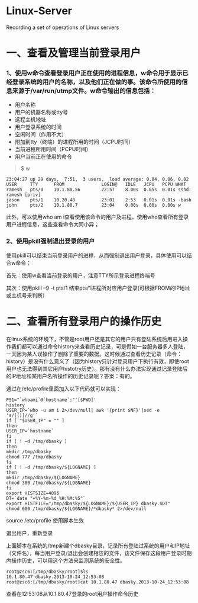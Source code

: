 # Linux-Server
Recording a set of operations of Linux servers
# 一、查看及管理当前登录用户

### 1、使用w命令查看登录用户正在使用的进程信息，w命令用于显示已经登录系统的用户的名称，以及他们正在做的事。该命令所使用的信息来源于/var/run/utmp文件。w命令输出的信息包括：

- 用户名称
- 用户的机器名称或tty号
- 远程主机地址
- 用户登录系统的时间
- 空闲时间（作用不大）
- 附加到tty（终端）的进程所用的时间（JCPU时间）
- 当前进程所用时间（PCPU时间）
- 用户当前正在使用的命令

> $ w

```
23:04:27 up 29 days,  7:51,  3 users,  load average: 0.04, 0.06, 0.02
USER     TTY      FROM              LOGIN@   IDLE   JCPU   PCPU WHAT
ramesh   pts/0    10.1.80.56        22:57    8.00s  0.05s  0.01s sshd: ramesh [priv]
jason    pts/1    10.20.48          23:01    2:53   0.01s  0.01s -bash
john     pts/2    10.1.80.7         23:04    0.00s  0.00s  0.00s w
```

此外，可以使用who am i查看使用该命令的用户及进程，使用who查看所有登录用户进程信息，这些查看命令大同小异；

### 2、使用pkill强制退出登录的用户

使用pkill可以结束当前登录用户的进程，从而强制退出用户登录，具体使用可以结合w命令；

首先：使用w查看当前登录的用户，注意TTY所示登录进程终端号

其次：使用pkill –9 -t pts/1 结束pts/1进程所对应用户登录(可根据FROM的IP地址或主机号来判断）

# 二、查看所有登录用户的操作历史

在linux系统的环境下，不管是root用户还是其它的用户只有登陆系统后用进入操作我们都可以通过命令history来查看历史记录，可是假如一台服务器多人登陆，一天因为某人误操作了删除了重要的数据。这时候通过查看历史记录（命令：history）是没有什么意义了（因为history只针对登录用户下执行有效，即使root用户也无法得到其它用户histotry历史）。那有没有什么办法实现通过记录登陆后的IP地址和某用户名所操作的历史记录呢？答案：有的。

通过在/etc/profile里面加入以下代码就可以实现：

```
PS1="`whoami`@`hostname`:"'[$PWD]'
history
USER_IP=`who -u am i 2>/dev/null| awk '{print $NF}'|sed -e 's/[()]//g'`
if [ "$USER_IP" = "" ]
then
USER_IP=`hostname`
fi
if [ ! -d /tmp/dbasky ]
then
mkdir /tmp/dbasky
chmod 777 /tmp/dbasky
fi
if [ ! -d /tmp/dbasky/${LOGNAME} ]
then
mkdir /tmp/dbasky/${LOGNAME}
chmod 300 /tmp/dbasky/${LOGNAME}
fi
export HISTSIZE=4096
DT=`date "+%Y-%m-%d_%H:%M:%S"`
export HISTFILE="/tmp/dbasky/${LOGNAME}/${USER_IP} dbasky.$DT"
chmod 600 /tmp/dbasky/${LOGNAME}/*dbasky* 2>/dev/null
```

source /etc/profile 使用脚本生效


退出用户，重新登录

上面脚本在系统的/tmp新建个dbasky目录，记录所有登陆过系统的用户和IP地址（文件名），每当用户登录/退出会创建相应的文件，该文件保存这段用户登录时期内操作历史，可以用这个方法来监测系统的安全性。
```
root@zsc6:[/tmp/dbasky/root]$ls 
10.1.80.47 dbasky.2013-10-24_12:53:08 
root@zsc6:[/tmp/dbasky/root]cat 10.1.80.47 dbasky.2013-10-24_12:53:08
```
查看在12:53:08从10.1.80.47登录的root用户操作命令历史
